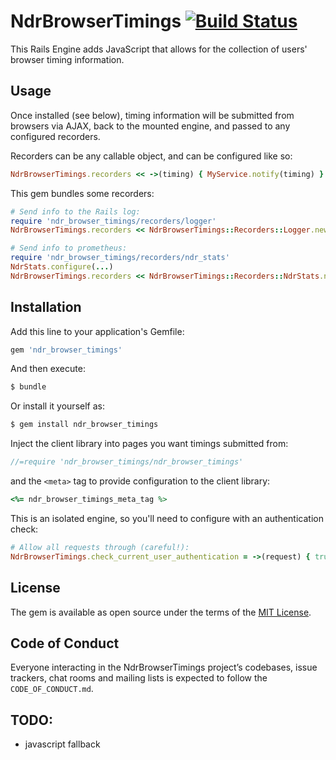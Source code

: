 # NdrBrowserTimings [![Build Status](https://travis-ci.org/PublicHealthEngland/ndr_browser_timings.svg?branch=master)](https://travis-ci.org/PublicHealthEngland/ndr_browser_timings)

This Rails Engine adds JavaScript that allows for the collection of users' browser timing information.

## Usage
Once installed (see below), timing information will be submitted from browsers
via AJAX, back to the mounted engine, and passed to any configured recorders.

Recorders can be any callable object, and can be configured like so:

```ruby
NdrBrowserTimings.recorders << ->(timing) { MyService.notify(timing) }
```

This gem bundles some recorders:

```ruby
# Send info to the Rails log:
require 'ndr_browser_timings/recorders/logger'
NdrBrowserTimings.recorders << NdrBrowserTimings::Recorders::Logger.new

# Send info to prometheus:
require 'ndr_browser_timings/recorders/ndr_stats'
NdrStats.configure(...)
NdrBrowserTimings.recorders << NdrBrowserTimings::Recorders::NdrStats.new
```

## Installation
Add this line to your application's Gemfile:

```ruby
gem 'ndr_browser_timings'
```

And then execute:
```bash
$ bundle
```

Or install it yourself as:
```bash
$ gem install ndr_browser_timings
```

Inject the client library into pages you want timings submitted from:

```javascript
//=require 'ndr_browser_timings/ndr_browser_timings'
```

and the `<meta>` tag to provide configuration to the client library:

```ruby
<%= ndr_browser_timings_meta_tag %>
```

This is an isolated engine, so you'll need to configure with an authentication check:

```ruby
# Allow all requests through (careful!):
NdrBrowserTimings.check_current_user_authentication = ->(request) { true }
```

## License
The gem is available as open source under the terms of the [MIT License](https://opensource.org/licenses/MIT).

## Code of Conduct
Everyone interacting in the NdrBrowserTimings project’s codebases, issue trackers, chat rooms and mailing lists is expected to follow the `CODE_OF_CONDUCT.md`.

## TODO:
* javascript fallback
